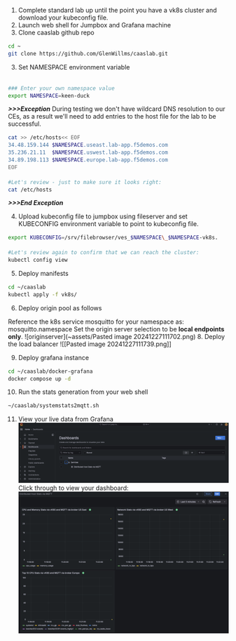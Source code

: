 1. Complete standard lab up until the point you have a vk8s cluster and download your kubeconfig file.
3. Launch web shell for Jumpbox and Grafana machine
4. Clone caaslab github repo
```bash
cd ~
git clone https://github.com/GlenWillms/caaslab.git
```
3. Set NAMESPACE environment variable
```bash

### Enter your own namespace value
export NAMESPACE=keen-duck
```

***>>>Exception***
During testing we don't have wildcard DNS resolution to our CEs, as a result we'll need to add entries to the host file for the lab to be successful.

```bash
cat >> /etc/hosts<< EOF
34.48.159.144 $NAMESPACE.useast.lab-app.f5demos.com
35.236.21.11  $NAMESPACE.uswest.lab-app.f5demos.com
34.89.198.113 $NAMESPACE.europe.lab-app.f5demos.com
EOF

#Let's review - just to make sure it looks right:
cat /etc/hosts
```
***>>>End Exception***

4. Upload kubeconfig file to jumpbox using fileserver and set KUBECONFIG environment variable to point to kubeconfig file.
```bash
export KUBECONFIG=/srv/filebrowser/ves_$NAMESPACE\_$NAMESPACE-vk8s.

#Let's review again to confirm that we can reach the cluster:
kubectl config view
```

5. Deploy manifests
```bash
cd ~/caaslab
kubectl apply -f vk8s/
```
6. Deploy origin pool as follows

Reference the k8s service mosquitto for your namespace as: mosquitto.namespace
Set the origin server selection to be **local endpoints only**.
![originserver](~assets/Pasted image 20241227111702.png)
8. Deploy the load balancer
![[Pasted image 20241227111739.png]]

9. Deploy grafana instance
```bash
cd ~/caaslab/docker-grafana
docker compose up -d
```
10. Run the stats generation from your web shell
```bash
~/caaslab/systemstats2mqtt.sh
```

11. View your live data from Grafana
 ![](raw/99141fc9529f2d0d566f1f1f9d8b28cb.png)
Click through to view your dashboard:
![](raw/490290bf1a2eb4d837e3129525ca8eb6.png)